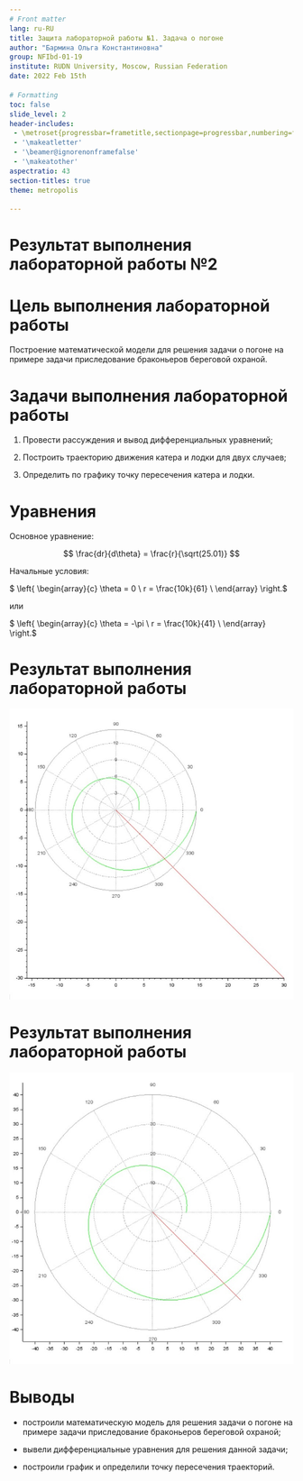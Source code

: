 ```yaml
---
# Front matter
lang: ru-RU
title: Защита лабораторной работы №1. Задача о погоне
author: "Бармина Ольга Константиновна"
group: NFIbd-01-19
institute: RUDN University, Moscow, Russian Federation
date: 2022 Feb 15th

# Formatting
toc: false
slide_level: 2
header-includes: 
 - \metroset{progressbar=frametitle,sectionpage=progressbar,numbering=fraction}
 - '\makeatletter'
 - '\beamer@ignorenonframefalse'
 - '\makeatother'
aspectratio: 43
section-titles: true
theme: metropolis

---
```


# Результат выполнения лабораторной работы №2

# Цель выполнения лабораторной работы 

Построение математической модели для решения задачи о погоне на примере задачи приследование браконьеров береговой охраной.

# Задачи выполнения лабораторной работы

1. Провести рассуждения и вывод дифференциальных уравнений;

2. Построить траекторию движения катера и лодки для двух случаев;

3. Определить по графику точку пересечения катера и лодки.

# Уравнения

Основное уравнение:

$$ \frac{dr}{d\theta} = \frac{r}{\sqrt(25.01)} $$

Начальные условия: 

$ \left\{ 
\begin{array}{c}
\theta = 0 \\ 
r = \frac{10k}{61} \\ 
\end{array}
\right.$

или 

$ \left\{ 
\begin{array}{c}
\theta = -\pi \\ 
r = \frac{10k}{41} \\
\end{array}
\right.$

# Результат выполнения лабораторной работы

![рис 1. Траектория движения в первом случае](images/YsGmUz3QKo.jpg)

# Результат выполнения лабораторной работы

![рис 2. Траектория движения во втором случае](images/61v5gGqVck.jpg)


# Выводы

- построили математическую модель для решения задачи о погоне на примере задачи приследование браконьеров береговой охраной;

- вывели дифференциальные уравнения для решения данной задачи;

- построили график и определили точку пересечения траекторий.